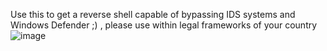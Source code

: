 Use this to get a reverse shell capable of bypassing IDS systems and Windows Defender ;) , please use within legal frameworks of your country
![image](https://github.com/zakaria-ahmd20/encrypted-powercat/assets/94662829/57e9823a-99d7-4c8a-afab-e55c72aff149)
